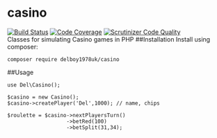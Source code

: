 # casino
[![Build Status](https://travis-ci.org/delboy1978uk/casino.png?branch=master)](https://travis-ci.org/delboy1978uk/casino) [![Code Coverage](https://scrutinizer-ci.com/g/delboy1978uk/casino/badges/coverage.png?b=master)](https://scrutinizer-ci.com/g/delboy1978uk/casino/?branch=master) [![Scrutinizer Code Quality](https://scrutinizer-ci.com/g/delboy1978uk/casino/badges/quality-score.png?b=master)](https://scrutinizer-ci.com/g/delboy1978uk/casino/?branch=master) <br />
Classes for simulating Casino games in PHP
##Installation
Install using composer:
```
composer require delboy1978uk/casino
```
##Usage
```
use Del\Casino();

$casino = new Casino();
$casino->createPlayer('Del',1000); // name, chips

$roulette = $casino->nextPlayersTurn()
                   ->betRed(100)
                   ->betSplit(31,34);


```
